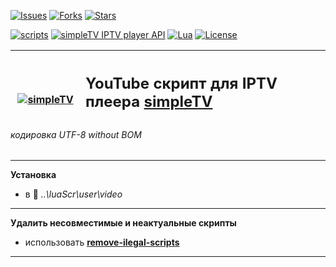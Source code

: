 [![Issues][badge-issues]][Issues]
[![Forks][badge-forks]][Forks]
[![Stars][badge-stars]][Stars]

[![scripts][badge-scripts]][Scripts]
[![simpleTV IPTV player API][badge-simpletvapi]][simpleTV API]
[![Lua][badge-lua]][Lua]
[![License][badge-license]][License]

<div class="table sectionedit1">
<table class="inline" style="height: 107px;" width="586">
<tbody>
<tr class="row0">
<th class="col0" style="width: 96.0167px;"><a href="http://iptv.gen12.net/"><img class="media" src="http://iptv.gen12.net/dokuwiki/lib/exe/fetch.php?cache=&amp;media=mantis:simpletv:cb0ur-wpg7e.png" alt="simpleTV" /></a></th>
<th class="col1 rightalign" style="width: 473.983px;" colspan="3">
<h2 style="text-align: left;"><strong class="">YouTube скрипт для IPTV плеера <a class="urlextern" title="http://iptv.gen12.net" href="http://iptv.gen12.net" target="_tab" rel="nofollow noopener">simpleTV</a></strong></h2><p>0.5.0 b12.7.5 (x32/x64 vlc 3.0.11)</p>
</th>
</tr>
</tbody>
</table>
</div>

###### кодировка UTF-8 without BOM
---------------------------------------------
**Установка**
 - в :file_folder: _..\luaScr\user\video_
---------------------------------------------
**Удалить несовместимые и неактуальные скрипты**
- использовать [**remove-ilegal-scripts**](https://github.com/Nexterr/simpleTV/tree/master/addons/remove-ilegal-scripts)
---------------------------------------------

[Issues]: https://github.com/Nexterr/simpleTV.youtube/issues "Issues"
[Forks]: https://github.com/Nexterr/simpleTV.youtube/network "Forks"
[Stars]: https://github.com/Nexterr/simpleTV.youtube/stargazers "Stars"
[Scripts]: https://github.com/Nexterr/simpleTV "video | scrapers| addons"
[simpleTV API]: http://iptv.gen12.net/dokuwiki/doku.php?id=mantis:simpletv:api "simpleTV API"
[Lua]: https://www.lua.org/manual/5.1 "Lua 5.1"
[License]: https://opensource.org/licenses/Apache-2.0 "License Apache 2.0"

[badge-issues]: https://img.shields.io/github/issues/Nexterr/simpleTV.svg?style=flat-square "Open issues"
[badge-forks]: https://img.shields.io/github/forks/Nexterr/simpleTV.svg?style=flat-square "Forks"
[badge-stars]: https://img.shields.io/github/stars/Nexterr/simpleTV.svg?style=flat-square "Stars"
[badge-scripts]: https://img.shields.io/badge/scripts-video%20%7C%20scrapers%20%7C%20addons-red?style=flat-square "video | scrapers | addons"
[badge-simpletvapi]: https://img.shields.io/badge/simpleTV-Lua%20API-blue?style=flat-square "simpleTV Lua API"
[badge-lua]: https://img.shields.io/badge/Lua-5.1-blue?style=flat-square "Lua 5.1"
[badge-license]: https://img.shields.io/badge/License-Apache%202.0-maroon?style=flat-square "License Apache 2.0"
